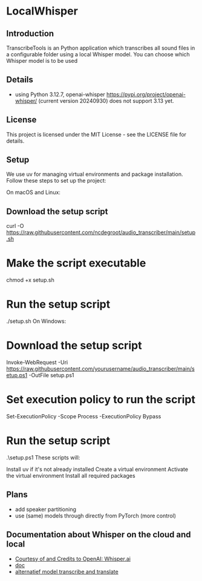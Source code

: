 # LocalWhisper

## Introduction
TranscribeTools is an Python application which transcribes all 
sound files in a configurable folder using a local Whisper model. 
You can choose which Whisper model is to be used 

## Details
 - using Python 3.12.7, openai-whisper https://pypi.org/project/openai-whisper/ (current version 20240930) 
does not support 3.13 yet.

## License
This project is licensed under the MIT License - see the LICENSE file for details.

## Setup
We use uv for managing virtual environments and package installation. Follow these steps to set up the project:

On macOS and Linux:
## Download the setup script
curl -O https://raw.githubusercontent.com/ncdegroot/audio_transcriber/main/setup.sh

# Make the script executable
chmod +x setup.sh

# Run the setup script
./setup.sh
On Windows:
# Download the setup script
Invoke-WebRequest -Uri https://raw.githubusercontent.com/yourusername/audio_transcriber/main/setup.ps1 -OutFile setup.ps1

# Set execution policy to run the script
Set-ExecutionPolicy -Scope Process -ExecutionPolicy Bypass

# Run the setup script
.\setup.ps1
These scripts will:

Install uv if it's not already installed
Create a virtual environment
Activate the virtual environment
Install all required packages


## Plans
- add speaker partitioning
- use (same) models through directly from PyTorch (more control)

## Documentation about Whisper on the cloud and local
- [Courtesy of and Credits to OpenAI: Whisper.ai](https://github.com/openai/whisper/blob/main/README.md)
- [doc](https://pypi.org/project/openai-whisper/)
- [alternatief model transcribe and translate](https://huggingface.co/facebook/seamless-m4t-v2-large)